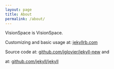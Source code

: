 ```yaml
---
layout: page
title: About
permalink: /about/
---
```


VisionSpace is VisionSpace.

Customizing and basic usage at: [jekyllrb.com](http://jekyllrb.com/)

Source code at: [github.com/jglovier/jekyll-new](https://github.com/jglovier/jekyll-new) and

at: [github.com/jekyll/jekyll](https://github.com/jekyll/jekyll)
